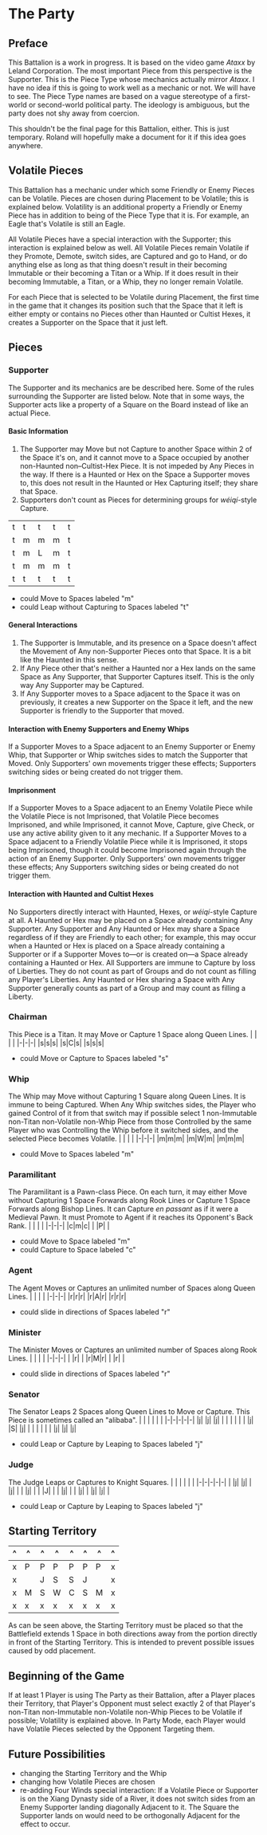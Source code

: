 # The Party
## Preface
This Battalion is a work in progress. It is based on the video game _Ataxx_ by Leland Corporation. The most important Piece from this perspective is the Supporter. This is the Piece Type whose mechanics actually mirror _Ataxx_. I have no idea if this is going to work well as a mechanic or not. We will have to see. The Piece Type names are based on a vague stereotype of a first-world or second-world political party. The ideology is ambiguous, but the party does not shy away from coercion.

This shouldn't be the final page for this Battalion, either. This is just temporary. Roland will hopefully make a document for it if this idea goes anywhere.
## Volatile Pieces
This Battalion has a mechanic under which some Friendly or Enemy Pieces can be Volatile. Pieces are chosen during Placement to be Volatile; this is explained below. Volatility is an additional property a Friendly or Enemy Piece has in addition to being of the Piece Type that it is. For example, an Eagle that's Volatile is still an Eagle.

All Volatile Pieces have a special interaction with the Supporter; this interaction is explained below as well. All Volatile Pieces remain Volatile if they Promote, Demote, switch sides, are Captured and go to Hand, or do anything else as long as that thing doesn't result in their becoming Immutable or their becoming a Titan or a Whip. If it does result in their becoming Immutable, a Titan, or a Whip, they no longer remain Volatile.

For each Piece that is selected to be Volatile during Placement, the first time in the game that it changes its position such that the Space that it left is either empty or contains no Pieces other than Haunted or Cultist Hexes, it creates a Supporter on the Space that it just left.
## Pieces
### Supporter
The Supporter and its mechanics are be described here. Some of the rules surrounding the Supporter are listed below. Note that in some ways, the Supporter acts like a property of a Square on the Board instead of like an actual Piece.
#### Basic Information
1. The Supporter may Move but not Capture to another Space within 2 of the Space it's on, and it cannot move to a Space occupied by another non-Haunted non–Cultist-Hex Piece. It is not impeded by Any Pieces in the way. If there is a Haunted or Hex on the Space a Supporter moves to, this does not result in the Haunted or Hex Capturing itself; they share that Space.
2. Supporters don't count as Pieces for determining groups for _wéiqí_-style Capture.

| | | | | |
|-|-|-|-|-|
|t|t|t|t|t|
|t|m|m|m|t|
|t|m|L|m|t|
|t|m|m|m|t|
|t|t|t|t|t|
* could Move to Spaces labeled "m"
* could Leap without Capturing to Spaces labeled "t"
#### General Interactions
1. The Supporter is Immutable, and its presence on a Space doesn't affect the Movement of Any non-Supporter Pieces onto that Space. It is a bit like the Haunted in this sense.
2. If Any Piece other that's neither a Haunted nor a Hex lands on the same Space as Any Supporter, that Supporter Captures itself. This is the only way Any Supporter may be Captured.
3. If Any Supporter moves to a Space adjacent to the Space it was on previously, it creates a new Supporter on the Space it left, and the new Supporter is friendly to the Supporter that moved.
#### Interaction with Enemy Supporters and Enemy Whips
If a Supporter Moves to a Space adjacent to an Enemy Supporter or Enemy Whip, that Supporter or Whip switches sides to match the Supporter that Moved. Only Supporters' own movements trigger these effects; Supporters switching sides or being created do not trigger them.
#### Imprisonment
If a Supporter Moves to a Space adjacent to an Enemy Volatile Piece while the Volatile Piece is not Imprisoned, that Volatile Piece becomes Imprisoned, and while Imprisoned, it cannot Move, Capture, give Check, or use any active ability given to it any mechanic. If a Supporter Moves to a Space adjacent to a Friendly Volatile Piece while it is Imprisoned, it stops being Imprisoned, though it could become Imprisoned again through the action of an Enemy Supporter. Only Supporters' own movements trigger these effects; Any Supporters switching sides or being created do not trigger them.
#### Interaction with Haunted and Cultist Hexes
No Supporters directly interact with Haunted, Hexes, or _wéiqí_-style Capture at all. A Haunted or Hex may be placed on a Space already containing Any Supporter. Any Supporter and Any Haunted or Hex may share a Space regardless of if they are Friendly to each other; for example, this may occur when a Haunted or Hex is placed on a Space already containing a Supporter or if a Supporter Moves to—or is created on—a Space already containing a Haunted or Hex. All Supporters are immune to Capture by loss of Liberties. They do not count as part of Groups and do not count as filling any Player's Liberties. Any Haunted or Hex sharing a Space with Any Supporter generally counts as part of a Group and may count as filling a Liberty.
### Chairman
This Piece is a Titan. It may Move or Capture 1 Space along Queen Lines.
| | | |
|-|-|-|
|s|s|s|
|s|C|s|
|s|s|s|
* could Move or Capture to Spaces labeled "s"
### Whip
The Whip may Move without Capturing 1 Square along Queen Lines. It is immune to being Captured. When Any Whip switches sides, the Player who gained Control of it from that switch may if possible select 1 non-Immutable non-Titan non-Volatile non-Whip Piece from those Controlled by the same Player who was Controlling the Whip before it switched sides, and the selected Piece becomes Volatile.
| | | |
|-|-|-|
|m|m|m|
|m|W|m|
|m|m|m|
* could Move to Spaces labeled "m"
### Paramilitant
The Paramilitant is a Pawn-class Piece. On each turn, it may either Move without Capturing 1 Space Forwards along Rook Lines or Capture 1 Space Forwards along Bishop Lines. It can Capture _en passant_ as if it were a Medieval Pawn. It must Promote to Agent if it reaches its Opponent's Back Rank.
| | | |
|-|-|-|
|c|m|c|
| |P| |
* could Move to Space labeled "m"
* could Capture to Space labeled "c"
### Agent
The Agent Moves or Captures an unlimited number of Spaces along Queen Lines.
| | | |
|-|-|-|
|r|r|r|
|r|A|r|
|r|r|r|
* could slide in directions of Spaces labeled "r"
### Minister
The Minister Moves or Captures an unlimited number of Spaces along Rook Lines.
| | | |
|-|-|-|
| |r| |
|r|M|r|
| |r| |
* could slide in directions of Spaces labeled "r"
### Senator
The Senator Leaps 2 Spaces along Queen Lines to Move or Capture. This Piece is sometimes called an "alibaba".
| | | | | |
|-|-|-|-|-|
|j| |j| |j|
| | | | | |
|j| |S| |j|
| | | | | |
|j| |j| |j|
* could Leap or Capture by Leaping to Spaces labeled "j"
### Judge
The Judge Leaps or Captures to Knight Squares.
| | | | | |
|-|-|-|-|-|
| |j| |j| |
|j| | | |j|
| | |J| | |
|j| | | |j|
| |j| |j| |
* could Leap or Capture by Leaping to Spaces labeled "j"
## Starting Territory
|^|^|^|^|^|^|^|^|
|-|-|-|-|-|-|-|-|
|x|P|P|P|P|P|P|x|
|x| |J|S|S|J| |x|
|x|M|S|W|C|S|M|x|
|x|x|x|x|x|x|x|x|

As can be seen above, the Starting Territory must be placed so that the Battlefield extends 1 Space in both directions away from the portion directly in front of the Starting Territory. This is intended to prevent possible issues caused by odd placement.
## Beginning of the Game
If at least 1 Player is using The Party as their Battalion, after a Player places their Territory, that Player's Opponent must select exactly 2 of that Player's non-Titan non-Immutable non-Volatile non-Whip Pieces to be Volatile if possible; Volatility is explained above. In Party Mode, each Player would have Volatile Pieces selected by the Opponent Targeting them.
## Future Possibilities
* changing the Starting Territory and the Whip
* changing how Volatile Pieces are chosen
* re-adding Four Winds special interaction: If a Volatile Piece or Supporter is on the Xiang Dynasty side of a River, it does not switch sides from an Enemy Supporter landing diagonally Adjacent to it. The Square the Supporter lands on would need to be orthogonally Adjacent for the effect to occur.
